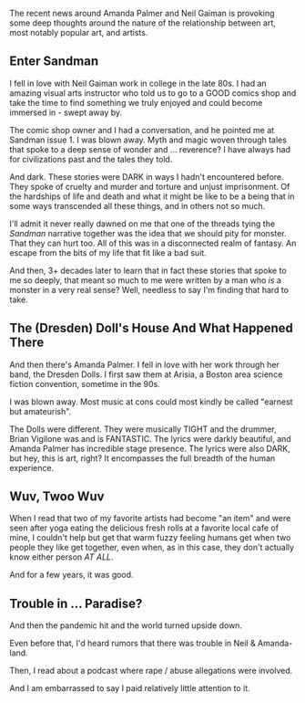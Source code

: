 <!--
.. title: Amanda & Neil: A Horror Story in Romance Form
.. slug: amanda-neil-a-horror-story-in-romance-form
.. date: 2025-02-05 10:20:00 UTC-05:00
.. tags: art,entertainment,rape,sex,trafficking,artists,fans
.. category: 
.. link: 
.. description: 
.. type: text
-->

The recent news around Amanda Palmer and Neil Gaiman is provoking some deep
thoughts around the nature of the relationship between art, most notably popular
art, and artists.

<!--more-->

## Enter Sandman
I fell in love with Neil Gaiman work in college in the late 80s. I had an
amazing visual arts instructor who told us to go to a GOOD comics shop and take
the time to find something we truly enjoyed and could become immersed in - swept
away by. 

The comic shop owner and I had a conversation, and he pointed me at Sandman
issue 1. I was blown away. Myth and magic woven through tales that spoke to a
deep sense of wonder and ... reverence? I have always had for civilizations past
and the tales they told.

And dark. These stories were DARK in ways I hadn't encountered before. They
spoke of cruelty and murder and torture and unjust imprisonment. Of the
hardships of life and death and what it might be like to be a being that in some
ways transcended all these things, and in others not so much.

I'll admit it never really dawned on me that one of the threads tying the
_Sandman_ narrative together was the idea that we should pity for monster. That
they can hurt too. All of this was in a disconnected realm of fantasy. An escape
from the bits of my life that fit like a bad suit.

And then, 3+ decades later to learn that in fact these stories that spoke to me
so deeply, that meant so much to me were written by a man who *is* a monster in a
very real sense? Well, needless to say I'm finding that hard to take.

## The (Dresden) Doll's House And What Happened There
And then there's Amanda Palmer. I fell in love with her work through her band,
the Dresden Dolls.  I first saw them at Arisia, a Boston area science fiction
convention, sometime in the 90s.

I was blown away. Most music at cons could most kindly be called
"earnest but amateurish".

The Dolls were different. They were musically TIGHT and the drummer, Brian
Vigilone was and is FANTASTIC. The lyrics were darkly beautiful, and
Amanda Palmer has incredible stage presence. The lyrics were also
DARK, but hey, this is art, right? It encompasses the full breadth of the human
experience.

## Wuv, Twoo Wuv
When I read that two of my favorite artists had become "an item" and were seen
after yoga eating the delicious fresh rolls at a favorite local cafe of mine, I
couldn't help but get that warm fuzzy feeling humans get when two people they
like get together, even when, as in this case, they don't actually know either
person *AT ALL*.

And for a few years, it was good.

## Trouble in ... Paradise?
And then the pandemic hit and the world turned upside down.

Even before that, I'd heard rumors that there was trouble in Neil & Amanda-land.

Then, I read about a podcast where rape / abuse allegations were involved.

And I am embarrassed to say I paid relatively little attention to it.

